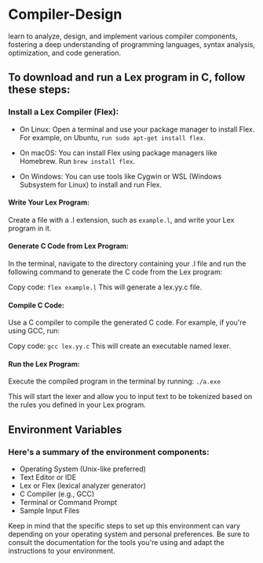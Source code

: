 # Compiler-Design
learn to analyze, design, and implement various compiler components, fostering a deep understanding of programming languages, syntax analysis, optimization, and code generation.


## To download and run a Lex program in C, follow these steps:

### Install a Lex Compiler (Flex):

- On Linux: 
Open a terminal and use your package manager to install Flex. For example, on Ubuntu, `run sudo apt-get install flex`.
- On macOS: 
You can install Flex using package managers like Homebrew. Run  `brew install flex`.

- On Windows: 
You can use tools like Cygwin or WSL (Windows Subsystem for Linux) to install and run Flex.

#### Write Your Lex Program:
Create a file with a .l extension, such as `example.l`, and write your Lex program in it.

#### Generate C Code from Lex Program:
In the terminal, navigate to the directory containing your .l file and run the following command to generate the C code from the Lex program:

Copy code: `flex example.l`
This will generate a lex.yy.c file.

#### Compile C Code:

Use a C compiler to compile the generated C code. For example, if you're using GCC, run:

Copy code: `gcc lex.yy.c` 
This will create an executable named lexer.

#### Run the Lex Program:
Execute the compiled program in the terminal by running: `./a.exe`

This will start the lexer and allow you to input text to be tokenized based on the rules you defined in your Lex program.


## Environment Variables

### Here's a summary of the environment components:

- Operating System (Unix-like preferred)
- Text Editor or IDE
- Lex or Flex (lexical analyzer generator)
- C Compiler (e.g., GCC)
- Terminal or Command Prompt
- Sample Input Files

Keep in mind that the specific steps to set up this environment can vary depending on your operating system and personal preferences. Be sure to consult the documentation for the tools you're using and adapt the instructions to your environment.

